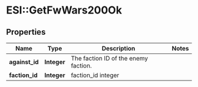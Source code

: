 # ESI::GetFwWars200Ok

## Properties
Name | Type | Description | Notes
------------ | ------------- | ------------- | -------------
**against_id** | **Integer** | The faction ID of the enemy faction. | 
**faction_id** | **Integer** | faction_id integer | 


